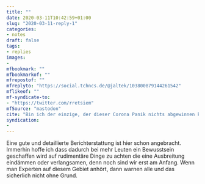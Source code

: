 ```yaml
---
title: ""
date: 2020-03-11T10:42:59+01:00
slug: "2020-03-11-reply-1"
categories:
- notes
draft: false
tags:
- replies
images:
-
mfbookmark: ""
mfbookmarkof: ""
mfrepostof: ""
mfreplyto: "https://social.tchncs.de/@jaltek/103800879144261542"
mflikeof: ""
mf-syndicate-to:
- "https://twitter.com/rretsiem"
mfSource: "mastodon"
cite: "Bin ich der einzige, der dieser Corona Panik nichts abgewinnen kann? Bin ich zu naiv? Oder einfach vielleicht nur normal denkend?"
syndication:
-
---
```


Eine gute und detaillierte Berichterstattung ist hier schon angebracht. Immerhin hoffe ich dass dadurch bei mehr Leuten ein Bewusstsein geschaffen wird auf rudimentäre Dinge zu achten die eine Ausbreitung eindämmen oder verlangsamen, denn noch sind wir erst am Anfang. Wenn man Experten auf diesem Gebiet anhört, dann warnen alle und das sicherlich nicht ohne Grund.
